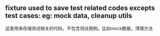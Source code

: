 fixture used to save test related codes excepts test cases: eg: mock data, cleanup utils
---
这里用来存储测试相关的代码，不包含测试用例。比如mock数据，清理方法